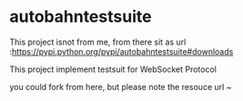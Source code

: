 autobahntestsuite
=================


This project isnot from me, from there sit as url :https://pypi.python.org/pypi/autobahntestsuite#downloads

This project implement testsuit for WebSocket Protocol

you could fork from here, but please note the resouce url ~
